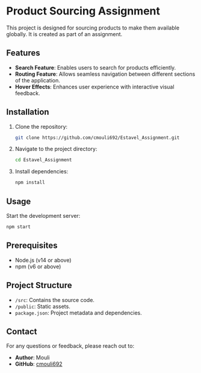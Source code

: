 # Product Sourcing Assignment

This project is designed for sourcing products to make them available globally. It is created as part of an assignment.

## Features

- **Search Feature**: Enables users to search for products efficiently.
- **Routing Feature**: Allows seamless navigation between different sections of the application.
- **Hover Effects**: Enhances user experience with interactive visual feedback.

## Installation

1. Clone the repository:
   ```bash
   git clone https://github.com/cmouli692/Estavel_Assignment.git
   ```
2. Navigate to the project directory:
   ```bash
   cd Estavel_Assignment
   ```
3. Install dependencies:
   ```bash
   npm install
   ```

## Usage

Start the development server:
   ```bash
   npm start
   ```

## Prerequisites

- Node.js (v14 or above)
- npm (v6 or above)

## Project Structure

- `/src`: Contains the source code.
- `/public`: Static assets.
- `package.json`: Project metadata and dependencies.

## Contact

For any questions or feedback, please reach out to:

- **Author**: Mouli
- **GitHub**: [cmouli692](https://github.com/cmouli692)










